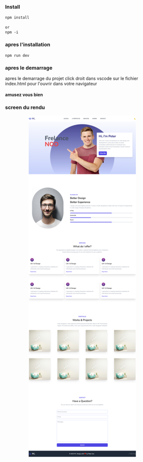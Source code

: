 ### Install 
```
npm install

or 
npm -i
```
### apres l'installation 
```
npm run dev 
```
### apres le demarrage 
apres le demarrage du projet click droit dans vscode sur
le fichier index.html pour l'ouvrir dans votre navigateur 


#### amusez vous bien 

 


### screen du rendu 
<p align="center">
<img src="https://github.com/peter-centini/Tailwind-css/blob/main/screen.png" width="350" title="project img">
</p>